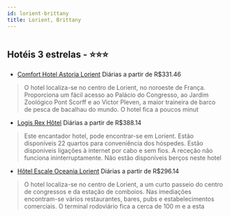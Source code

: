 ```yaml
---
id: lorient-brittany
title: Lorient, Brittany
---
```


<center><img src="http://photos.hotelbeds.com/giata/07/070184/070184a_hb_a_006.jpg" alt="" /></center>


## Hotéis 3 estrelas - ⭐️⭐️⭐️

-    [Comfort Hotel Astoria Lorient](https://www.hurb.com/hoteis/lorient/comfort-hotel-astoria-lorient-JNP-JP065424?cmp=18055) Diárias a partir de R$331.46
   > O hotel localiza-se no centro de Lorient, no noroeste de França. Proporciona um fácil acesso ao Palácio do Congresso, ao Jardim Zoológico Pont Scorff e ao Victor Pleven, a maior traineira de barco de pesca de bacalhau do mundo. O hotel fica a poucos minut
-    [Logis Rex Hôtel](https://www.hurb.com/hoteis/lorient/logis-rex-hotel-JNP-JP740150?cmp=18055) Diárias a partir de R$388.14
   > Este encantador hotel, pode encontrar-se em Lorient. Estão disponíveis 22 quartos para conveniência dos hóspedes. Estão disponíveis ligações à internet por cabo e sem fios. A receção não funciona ininterruptamente. Não estão disponíveis berços neste hotel
-    [Hôtel Escale Oceania Lorient](https://www.hurb.com/hoteis/lorient/hotel-escale-oceania-lorient-JNP-JP060425?cmp=18055) Diárias a partir de R$296.14
   > O hotel localiza-se no centro de Lorient, a um curto passeio do centro de congressos e da estação de comboios. Nas imediações encontram-se vários restaurantes, bares, pubs e estabelecimentos comerciais. O terminal rodoviário fica a cerca de 100 m e a esta
